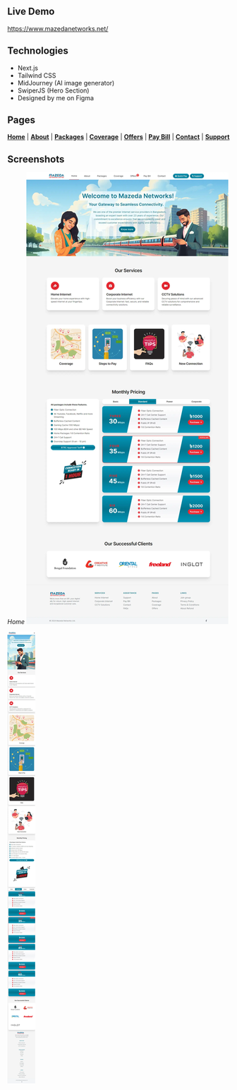 ## Live Demo
https://www.mazedanetworks.net/

## Technologies

- Next.js
- Tailwind CSS
- MidJourney (AI image generator)
- SwiperJS (Hero Section)
- Designed by me on Figma

## Pages
[**Home**](https://www.mazedanetworks.net/) | 
[**About**](https://www.mazedanetworks.net/about) | [**Packages**](https://www.mazedanetworks.net/packages) | [**Coverage**](https://www.mazedanetworks.net/coverage) | [**Offers**](https://www.mazedanetworks.net/offers) | 
[**Pay Bill**](https://www.mazedanetworks.net/pay-bill) | [**Contact**](https://www.mazedanetworks.net/contact) | [**Support**](https://www.mazedanetworks.net/contact)


## Screenshots
_Home_
![Website Screenshot](public/images/home-screenshot.webp)

![Website Screenshot](public/images/home-screenshot-responsive.webp)
